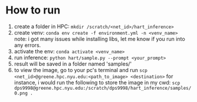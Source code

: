 # How to run
1. create a folder in HPC: `mkdir /scratch/<net_id>/hart_inference>`
2. create venv: `conda env create -f environment.yml -n <venv_name>`
note: i got many issues while installing libs, let me know if you run into any errors.
3. activate the env: `conda activate <venv_name>`
4. run inference: `python hart/sample.py --prompt <your_prompt>`
5. result will be saved in a folder named 'samples/'
6. to view the image, go to your pc's terminal and run `scp <net_id>@greene.hpc.nyu.edu:<path_to_image> <destination>`
for instance, i would run the following to store the image in my cwd: `scp dps9998@greene.hpc.nyu.edu:/scratch/dps9998/hart_inference/samples/0.png .`
